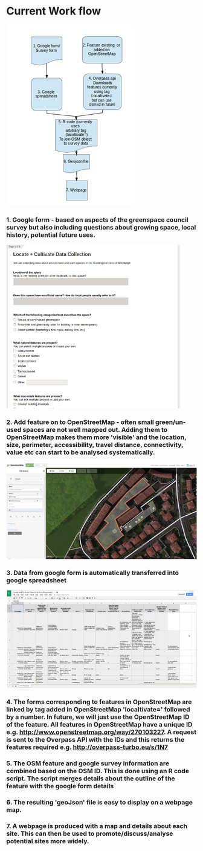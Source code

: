 # Current Work flow

![current work flow](https://raw.githubusercontent.com/fozy81/localtivate/master/Workflow/work%20flow%20diagram.jpg)

### 1. Google form - based on aspects of the greenspace council survey but also including questions about growing space, local history, potential future uses.

![form](https://raw.githubusercontent.com/fozy81/localtivate/master/Workflow/Google%20form.png)

### 2. Add feature on to OpenStreetMap - often small green/un-used spaces are not well mapped out. Adding them to OpenStreetMap makes them more 'visible' and the location, size, perimeter, accessibility, travel distance, connectivity, value etc can start to be analysed systematically.

![OpenStreetMap editor](https://raw.githubusercontent.com/fozy81/localtivate/master/Workflow/ID%20editor.png)

### 3. Data from google form is automatically transferred into google spreadsheet

![sheet](https://raw.githubusercontent.com/fozy81/localtivate/master/Workflow/Google%20spreadsheet.png)

### 4. The forms corresponding to features in OpenStreetMap are linked by tag added in OpenStreetMap 'localtivate=' followed by a number. In future, we will just use the OpenStreetMap ID of the feature. All features in OpenStreetMap have a unique ID e.g. http://www.openstreetmap.org/way/270103227. A request is sent to the Overpass API with the IDs and this returns the features required e.g. http://overpass-turbo.eu/s/1N7

### 5. The OSM feature and google survey information are combined based on the OSM ID. This is done using an R code script. The script merges details about the outline of the feature with the google form details

### 6. The resulting 'geoJson' file is easy to display on a webpage map. 

### 7. A webpage is produced with a map and details about each site. This can then be used to promote/discuss/analyse potential sites more widely.



